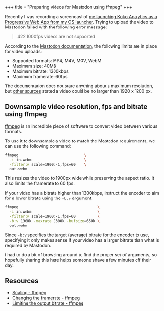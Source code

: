 +++
title = "Preparing videos for Mastodon using ffmpeg"
+++

Recently I was recording a screencast of [me launching Koko Analytics as a Progressive Web App from my OS launcher](https://toot.re/@dvk/111342580812680580).
Trying to upload the video to Mastodon failed with the following error message:

> 422 1000fps videos are not supported

According to the [Mastodon documentation](https://docs.joinmastodon.org/user/posting/), the following limits are in place for video uploads:

- Supported formats: MP4, M4V, MOV, WebM
- Maximum size: 40MB
- Maximum bitrate: 1300kbps
- Maximum framerate: 60fps

The documentation does not state anything about a maximum resolution, but [other sources](https://www.paulox.net/2022/11/17/resize-a-video-with-ffmpeg-for-mastodon/) stated a video could be no larger than 1920 x 1200 px.

## Downsample video resolution, fps and bitrate using ffmpeg

[ffmpeg](https://www.ffmpeg.org/) is an incredible piece of software to convert video between various formats.

To use it to downsample a video to match the Mastodon requirements, we can use the following command:

```sh
ffmpeg                              \
  -i in.webm                        \
  -filter:v scale=1900:-1,fps=60    \
  out.webm
```

This resizes the video to 1900px wide while preserving the aspect ratio.
It also limits the framerate to 60 fps.

If your video has a bitrate higher than 1300kbps, instruct the encoder to aim for a lower bitrate using the `-b:v` argument.

```sh
ffmpeg                                    \
  -i in.webm                              \
  -filter:v scale=1900:-1,fps=60          \
  -b:v 1300k -maxrate 1300k -bufsize=650k \
  out.webm
```

Since `-b:v` specifies the target (average) bitrate for the encoder to use, specifying it only makes sense if your video has a larger bitrate than what is required by Mastodon.

I had to do a bit of browsing around to find the proper set of arguments, so hopefully sharing this here helps someone shave a few minutes off their day.

## Resources

- [Scaling - ffmpeg](http://trac.ffmpeg.org/wiki/Scaling#KeepingtheAspectRatio)
- [Changing the framerate - ffmpeg](https://trac.ffmpeg.org/wiki/ChangingFrameRate)
- [Limiting the output bitrate - ffmpeg](https://trac.ffmpeg.org/wiki/Limiting%20the%20output%20bitrate)
